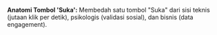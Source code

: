 **Anatomi Tombol 'Suka':** Membedah satu tombol "Suka" dari sisi teknis (jutaan klik per detik), psikologis (validasi sosial), dan bisnis (data engagement).